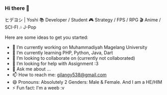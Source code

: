 ### Hi there 👋


ヒデヨシ | Yoshi
:books:  Developer / Student
:video_game:  Strategy / FPS / RPG
:clapper:  Anime / SCI-FI
:notes:  J-Pop

Here are some ideas to get you started:

- 🔭 I’m currently working on Muhammadiyah Magelang University
- 🌱 I’m currently learning PHP, Python, Java, Dart
- 👯 I’m looking to collaborate on (currently not collaborated)
- 🤔 I’m looking for help with Assignment :3
- 💬 Ask me about ...
- 📫 How to reach me: gilangy538@gmail.com
- 😄 Pronouns: Absolutely 2 Genders: Male & Female. And I am a HE/HIM
- ⚡ Fun fact: I'm a weeb :v
